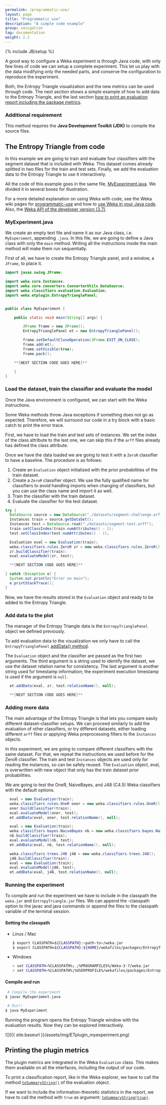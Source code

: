 ```yaml
---
permalink: /programmatic-use/
layout: page
title: "Programmatic use"
description: "A simple code example"
group: navigation
tag: documentation
weight: 2.2
---
```


{% include JB/setup %}

A good way to configure a Weka experiment is through Java code,
with only few lines of code we can setup a complete experiment.
This let us play with the data modifying only the needed parts, and
conserve the configuration to reproduce the experiment.

Both, the Entropy Triangle visualization and the new metrics can be used through code.
The next section shows a simple example of how to add data to the Entropy Triangle,
and the last section [how to print an evaluation report including the package metrics](#printing-the-plugin-metrics).

### Additional requirement

This method requires the **Java Development Toolkit (JDK)** to compile the source files.

## The Entropy Triangle from code

In this example we are going to train and evaluate four classifiers with the segment dataset that is included with Weka.
This dataset comes already splitted in two files for the train and test sets.
Finally, we add the evaluation data to the Entropy Triangle to use it interactively.

All the code of this example goes in the same file, [MyExperiment.java]({{site.baseurl}}/programmatic-use/MyExperiment.html).
We divided it in several boxes for illustration.


For a more detailed explanation on using Weka with code, see the Weka wiki pages for [programmatic-use](https://weka.wikispaces.com/Programmatic+Use) and how to [use Weka in your Java code](https://weka.wikispaces.com/Use+Weka+in+your+Java+code).
Also, the [Weka API of the developer version (3.7)](http://weka.sourceforge.net/doc.dev/).

### MyExperiment.java

We create an empty text file and name it as our Java class, i.e. `MyExperiment`, appending `.java`.
In this file, we are going to define a Java class with only the `main` method.
Writing all the instructions inside the main method will make them run sequentially.

First of all, we have to create the Entropy Triangle panel, and a window, a `JFrame`, to place it.

```java
import javax.swing.JFrame;

import weka.core.Instances;
import weka.core.converters.ConverterUtils.DataSource;
import weka.classifiers.evaluation.Evaluation;
import weka.etplugin.EntropyTrianglePanel;


public class MyExperiment {

	public static void main(String[] args) {

		JFrame frame = new JFrame();
		EntropyTrianglePanel et = new EntropyTrianglePanel();

		frame.setDefaultCloseOperation(JFrame.EXIT_ON_CLOSE);
		frame.add(et);
		frame.setVisible(true);
		frame.pack();

    **[NEXT SECTION CODE GOES HERE]**

	}
}
```

### Load the dataset, train the classifier and evaluate the model

Once the Java environment is configured, we can start with the Weka instructions.

Some Weka methods throw Java exceptions if something does not go as expected.
Therefore, we will surround our code in a try block with a basic catch to print the error trace.

First, we have to load the train and test sets of instances.
We set the index of the class attribute to the last one,
we can skip this if the `arff` files already has defined the class attribute.

Once we have the data loaded we are going to test it with a `ZeroR` classifier
to have a baseline. The procedure is as follows:

1. Create an `Evaluation` object initialized with the prior probabilities of the train dataset.
2. Create a `ZeroR` classifier object. We use the fully qualified name for classifiers to avoid handling imports when changing of classifiers, but you can use the class name and import it as well.
3. Train the classifier with the train dataset.
4. Evaluate the classifier for the test dataset.

```java
try {
  DataSource source = new DataSource("./datasets/segment-challenge.arff");
  Instances train = source.getDataSet();
  Instances test = DataSource.read("./datasets/segment-test.arff");
  train.setClassIndex(train.numAttributes() - 1);
  test.setClassIndex(test.numAttributes() - 1);

  Evaluation eval = new Evaluation(train);
  weka.classifiers.rules.ZeroR zr = new weka.classifiers.rules.ZeroR();
  zr.buildClassifier(train);
  eval.evaluateModel(zr, test);

  **[NEXT SECTION CODE GOES HERE]**

} catch (Exception e) {
  System.out.println("Error on main");
  e.printStackTrace();
}
```

Now, we have the results stored in the `Evaluation` object and ready to be added to the Entropy Triangle.


### Add data to the plot

The manager of the Entropy Triangle data is the `EntropyTrianglePanel` object we defined previously.

To add evaluation data to the visualization we only have to call the `EntropyTrianglePanel` [addData() method]({{site.baseurl}}/api/weka/etplugin/EntropyTrianglePanel.html#addData(weka.classifiers.evaluation.Evaluation,%20weka.classifiers.AbstractClassifier,%20java.lang.String,%20java.lang.String)).

The `Evaluation` object and the classifier are passed as the first two arguments. The third argument is a string used to identify the dataset, we use the dataset relation name for consistency. The last argument is another string used for timestamp information; the experiment execution timestamp is used if the argument is `null`.

```java
  et.addData(eval, zr, test.relationName(), null);

  **[NEXT SECTION CODE GOES HERE]**
```

### Adding more data

The main advantage of the Entropy Triangle is that lets you compare easily different dataset-classifier setups.
We can proceed similarly to add the evaluation of other classifiers, or try different datasets, either loading different `arff` files or applying Weka preprocessing filters to the `Instances` objects.

In this experiment, we are going to compare different classifiers with the same dataset. For that, we repeat the instructions we used before for the ZeroR classifier. The train and test `Instances` objects are used only for reading the instances, so can be safely reused.
The `Evaluation` object, eval, is overwritten with new object that only has the train dataset prior probabilities.

We are going to test the OneR, NaiveBayes, and J48 (C4.5) Weka classifiers with the default options.

```java
  eval = new Evaluation(train);
  weka.classifiers.rules.OneR oner = new weka.classifiers.rules.OneR();
  oner.buildClassifier(train);
  eval.evaluateModel(oner, test);
  et.addData(eval, oner, test.relationName(), null);

  eval = new Evaluation(train);
  weka.classifiers.bayes.NaiveBayes nb = new weka.classifiers.bayes.NaiveBayes();
  nb.buildClassifier(train);
  eval.evaluateModel(nb, test);
  et.addData(eval, nb, test.relationName(), null);

  weka.classifiers.trees.J48 j48 = new weka.classifiers.trees.J48();
  j48.buildClassifier(train);
  eval = new Evaluation(train);
  eval.evaluateModel(j48, test);
  et.addData(eval, j48, test.relationName(), null);
```

### Running the experiment

To compile and run the experiment we have to include in the classpath the `weka.jar` and `EntropyTriangle.jar` files.
We can append the -classpath option to the javac and java commands or append the files to the classpath variable of the terminal session.

#### Setting the classpath

* Linux / Mac

	```bash
	$ export CLASSPATH=${CLASSPATH}:<path-to>/weka.jar
	$ export CLASSPATH=${CLASSPATH}:${HOME}/wekafiles/packages/EntropyTriangle/EntropyTriangle.jar
	```

* Windows

	```bash
	> set CLASSPATH=%CLASSPATH%;.;%PROGRAMFILES%/Weka-3-7/weka.jar
	> set CLASSPATH=%CLASSPATH%;%USERPROFILE%/wekafiles/packages/EntropyTriangle/EntropyTriangle.jar
	```

#### Compile and run
```bash
 # Compile the experiment
$ javac MyExperiment.java

 # Run!!
$ java MyExperiment
```
Running the program opens the Entropy Triangle window with the evaluation results.
Now they can be explored interactively.

![]({{ site.baseurl }}/assets/img/ETplugin_myexperiment.png)



## Printing the plugin metrics

The plugin metrics are integrated in the Weka `Evaluation` class.
This makes them available on all the interfaces, including the output of our code.

To print a classification report, like in the Weka explorer, we have to call the
method [`toSummaryString()`](http://weka.sourceforge.net/doc.dev/weka/classifiers/evaluation/Evaluation.html#toSummaryString()) of the evaluation object.

If we want to include the information-theoretic statistics in the report, we have
to call the method with `true` as argument: [`toSummaryString(true)`](http://weka.sourceforge.net/doc.dev/weka/classifiers/evaluation/Evaluation.html#toSummaryString(boolean)).
